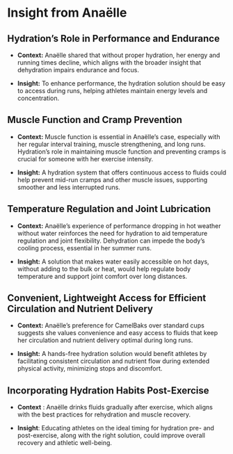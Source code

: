 # Insight from Anaëlle

## **Hydration’s Role in Performance and Endurance**

- **Context:** Anaëlle shared that without proper hydration, her energy and running times decline, which aligns with the broader insight that dehydration impairs endurance and focus.

- **Insight:** To enhance performance, the hydration solution should be easy to access during runs, helping athletes maintain energy levels and concentration.

## **Muscle Function and Cramp Prevention**

- **Context:** Muscle function is essential in Anaëlle’s case, especially with her regular interval training, muscle strengthening, and long runs. Hydration’s role in maintaining muscle function and preventing cramps is crucial for someone with her exercise intensity.

- **Insight:** A hydration system that offers continuous access to fluids could help prevent mid-run cramps and other muscle issues, supporting smoother and less interrupted runs.

## **Temperature Regulation and Joint Lubrication**

- **Context:** Anaëlle’s experience of performance dropping in hot weather without water reinforces the need for hydration to aid temperature regulation and joint flexibility. Dehydration can impede the body’s cooling process, essential in her summer runs.

- **Insight:** A solution that makes water easily accessible on hot days, without adding to the bulk or heat, would help regulate body temperature and support joint comfort over long distances.

## **Convenient, Lightweight Access for Efficient Circulation and Nutrient Delivery**

- **Context:** Anaëlle’s preference for CamelBaks over standard cups suggests she values convenience and easy access to fluids that keep her circulation and nutrient delivery optimal during long runs.

- **Insight:** A hands-free hydration solution would benefit athletes by facilitating consistent circulation and nutrient flow during extended physical activity, minimizing stops and discomfort.

## **Incorporating Hydration Habits Post-Exercise**

- **Context** : Anaëlle drinks fluids gradually after exercise, which aligns with the best practices for rehydration and muscle recovery.

- **Insight**: Educating athletes on the ideal timing for hydration pre- and post-exercise, along with the right solution, could improve overall recovery and athletic well-being.